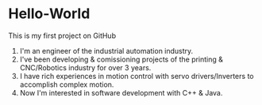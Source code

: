 # Hello-World
This is my first project on GitHub

1. I'm an engineer of the industrial automation industry. 
2. I've been developing & comissioning projects of the printing & CNC/Robotics industry for over 3 years.
3. I have rich experiences in motion control with servo drivers/Inverters to accomplish complex motion.
4. Now I'm interested in software development with C++ & Java.
